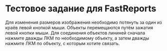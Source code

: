 # Тестовое задание для FastReports

Для изменения размеров изображения необходимо потянуть за один из краёв левой кнопкой мыши. Объекты перемещаются путём зажатия левой кнопки мыши. Для соединения объектов лининей сначала нажмите дважды ЛКМ по необходимому объекту, а затем дважды нажмите ЛКМ по объекту, с которым хотите связать.
 
